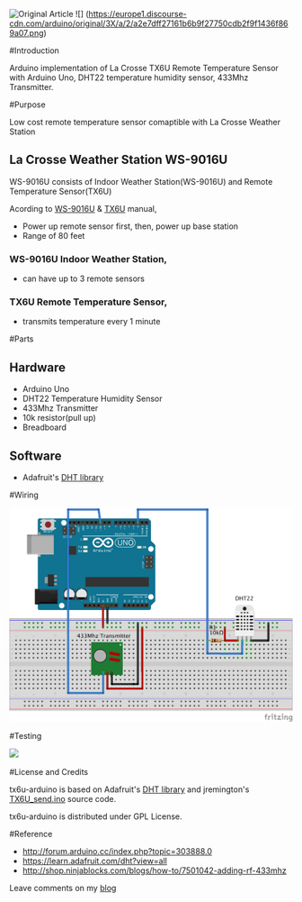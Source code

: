 ![Original Article]([http://url/to/img.png](https://forum.arduino.cc/t/battery-operated-wireless-lcd-display-repurpose-weather-station/293217))
![]
(https://europe1.discourse-cdn.com/arduino/original/3X/a/2/a2e7dff27161b6b9f27750cdb2f9f1436f869a07.png)

#Introduction

Arduino implementation of La Crosse TX6U Remote Temperature Sensor with Arduino Uno, DHT22 temperature humidity sensor, 433Mhz Transmitter.

#Purpose

Low cost remote temperature sensor comaptible with La Crosse Weather Station

## La Crosse Weather Station WS-9016U

WS-9016U consists of Indoor Weather Station(WS-9016U) and Remote Temperature Sensor(TX6U)

Acording to [WS-9016U](http://www.lacrossetechnology.com/9016/manual.pdf) & [TX6U](https://www.lacrossetechnology.com/tx6/manual.pdf) manual, 

- Power up remote sensor first, then, power up base station
- Range of 80 feet
 
### WS-9016U Indoor Weather Station,

- can have up to 3 remote sensors

### TX6U Remote Temperature Sensor,

- transmits temperature every 1 minute

#Parts

## Hardware
- Arduino Uno
- DHT22 Temperature Humidity Sensor
- 433Mhz Transmitter
- 10k resistor(pull up)
- Breadboard

## Software
- Adafruit's [DHT library](https://learn.adafruit.com/dht?view=all)

#Wiring

![](https://github.com/briankimstudio/tx6u-arduino/blob/master/tx6u-arduino.png?raw=true)

#Testing

<img src="https://lh3.googleusercontent.com/-VZ71K9ljQiw/VWI7aLff35I/AAAAAAAACio/orYc6GPfWn0/w844-h1358-no/L26A2455.JPG" height="500">

#License and Credits

tx6u-arduino is based on Adafruit's [DHT library](https://learn.adafruit.com/dht?view=all) and jremington's [TX6U_send.ino](http://forum.arduino.cc/index.php?topic=303888.0) source code.

tx6u-arduino is distributed under GPL License.

#Reference

- http://forum.arduino.cc/index.php?topic=303888.0
- https://learn.adafruit.com/dht?view=all
- http://shop.ninjablocks.com/blogs/how-to/7501042-adding-rf-433mhz

Leave comments on my [blog](http://hpclab.blogspot.com/2015/06/tx6u-arduino.html)
